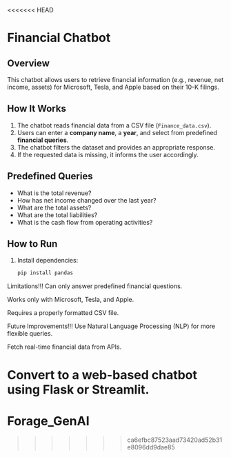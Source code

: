 <<<<<<< HEAD
# Financial Chatbot

## Overview
This chatbot allows users to retrieve financial information (e.g., revenue, net income, assets) for Microsoft, Tesla, and Apple based on their 10-K filings. 

## How It Works
1. The chatbot reads financial data from a CSV file (`Finance_data.csv`).
2. Users can enter a **company name**, a **year**, and select from predefined **financial queries**.
3. The chatbot filters the dataset and provides an appropriate response.
4. If the requested data is missing, it informs the user accordingly.

## Predefined Queries
- What is the total revenue?
- How has net income changed over the last year?
- What are the total assets?
- What are the total liabilities?
- What is the cash flow from operating activities?

## How to Run
1. Install dependencies:
   ```bash
   pip install pandas

Limitations!!!
Can only answer predefined financial questions.

Works only with Microsoft, Tesla, and Apple.

Requires a properly formatted CSV file.

Future Improvements!!!
Use Natural Language Processing (NLP) for more flexible queries.

Fetch real-time financial data from APIs.

Convert to a web-based chatbot using Flask or Streamlit.
=======
# Forage_GenAI
>>>>>>> ca6efbc87523aad73420ad52b31e8096dd9dae85
